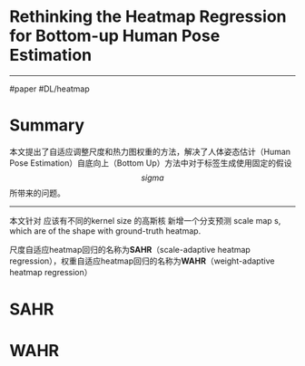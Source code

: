 # Rethinking the Heatmap Regression for Bottom-up Human Pose Estimation
---
#paper #DL/heatmap

# Summary
本文提出了自适应调整尺度和热力图权重的方法，解决了人体姿态估计（Human Pose Estimation）自底向上（Bottom Up）方法中对于标签生成使用固定的假设$$sigma$$所带来的问题。

---

本文针对
应该有不同的kernel size 的高斯核
新增一个分支预测 scale map s, which are of the shape with ground-truth heatmap.

尺度自适应heatmap回归的名称为**SAHR**（scale-adaptive heatmap regression），权重自适应heatmap回归的名称为**WAHR**（weight-adaptive heatmap regression）

# SAHR


# WAHR
